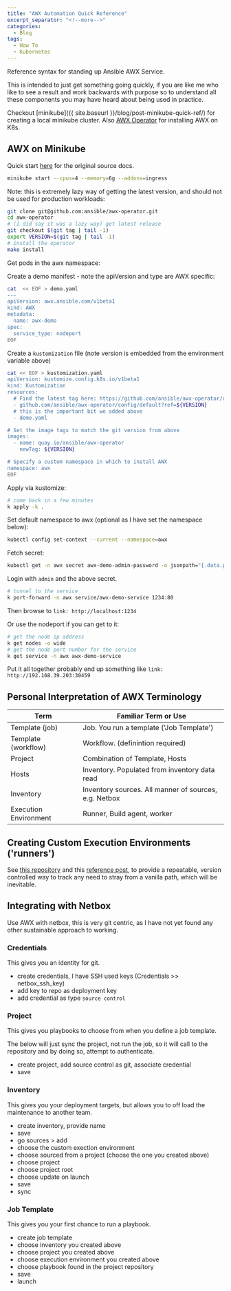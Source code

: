 ```yaml
---
title: "AWX Automation Quick Reference"
excerpt_separator: "<!--more-->"
categories:
  - Blog
tags:
  - How To
  - Kubernetes
---
```

Reference syntax for standing up Ansible AWX Service.

This is intended to just get something going quickly, if you are
like me who like to see a result and work backwards with purpose so
to understand all these components you may have heard about being
used in practice.

Checkout [minikube]({{ site.baseurl }}/blog/post-minikube-quick-ref/) 
for creating a local minikube cluster. Also [AWX Operator](https://ansible.readthedocs.io/projects/awx-operator/en/latest/) for installing AWX on K8s.

## AWX on Minikube

Quick start [here](https://ansible.readthedocs.io/projects/awx-operator/en/latest/installation/basic-install.html) for the original source docs.

```bash
minikube start --cpus=4 --memory=6g --addons=ingress
```

Note: this is extremely lazy way of getting the latest version, and
should not be used for production workloads:

```bash
git clone git@github.com:ansible/awx-operator.git
cd awx-operator
# (I did say it was a lazy way) get latest release
git checkout $(git tag | tail -1)
export VERSION=$(git tag | tail -1)
# install the operator
make install
```

Get pods in the awx namespace:

Create a demo manifest - note the apiVersion and type are AWX specific:

```bash
cat  << EOF > demo.yaml
---
apiVersion: awx.ansible.com/v1beta1
kind: AWX
metadata:
  name: awx-demo
spec:
  service_type: nodeport
EOF
```

Create a `kustomization` file (note version is embedded from the environment
variable above)

```bash
cat << EOF > kustomization.yaml
apiVersion: kustomize.config.k8s.io/v1beta1
kind: Kustomization
resources:
  # Find the latest tag here: https://github.com/ansible/awx-operator/releases
  - github.com/ansible/awx-operator/config/default?ref=${VERSION}
  # this is the important bit we added above
  - demo.yaml

# Set the image tags to match the git version from above
images:
  - name: quay.io/ansible/awx-operator
    newTag: ${VERSION}

# Specify a custom namespace in which to install AWX
namespace: awx
EOF
```

Apply via kustomize:

```bash
# come back in a few minutes
k apply -k .
```

Set default namespace to awx (optional as I have set the namespace below):

```bash
kubectl config set-context --current --namespace=awx
```

Fetch secret:

```bash
kubectl get -n awx secret awx-demo-admin-password -o jsonpath="{.data.password}" | base64 --decode ; echo
```

Login with `admin` and the above secret.

```bash
# tunnel to the service
k port-forward -n awx service/awx-demo-service 1234:80
```

Then browse to `link: http://localhost:1234`

Or use the nodeport if you can get to it:

```bash
# get the node ip address 
k get nodes -o wide
# get the node port number for the service
k get service -n awx awx-demo-service 
```

Put it all together probably end up something like `link: http://192.168.39.203:30459`

## Personal Interpretation of AWX Terminology

Term                  | Familiar Term or Use
----------------------|-----------------------
Template (job)        | Job. You run a template ('Job Template')
Template (workflow)   | Workflow. (definintion required)
Project               | Combination of Template, Hosts
Hosts                 | Inventory.  Populated from inventory data read
Inventory             | Inventory sources.  All manner of sources, e.g. Netbox
Execution Environment | Runner, Build agent, worker

## Creating Custom Execution Environments ('runners')

See [this repository](https://github.com/objectivesia/awx-ee-custom/tree/main) and this
[reference post](https://thedatabaseme.de/2022/09/09/self-build-awx-execution-environment/),
to provide a repeatable, version controlled way to track
any need to stray from a vanilla path, which will be inevitable.

## Integrating with Netbox

Use AWX with netbox, this is very git centric, as I have not yet found any other sustainable
approach to working.

### Credentials

This gives you an identity for git.

* create credentials, I have SSH used keys (Credentials >> netbox_ssh_key)
* add key to repo as deployment key
* add credential as type `source control`

### Project

This gives you playbooks to choose from when you define a job template.

The below will just sync the project, not run the job, so it will call to the repository
and by doing so, attempt to authenticate.

* create project, add source control as git, associate credential
* save

### Inventory

This gives you your deployment targets, but allows you to off load the maintenance to another
team.

* create inventory, provide name
* save
* go sources > add
* choose the custom exection environment
* choose sourced from a project (choose the one you created above)
* choose project
* choose project root
* choose update on launch
* save
* sync

### Job Template

This gives you your first chance to run a playbook.

* create job template
* choose inventory you created above
* choose project you created above
* choose execution environment you created above
* choose playbook found in the project repository
* save
* launch